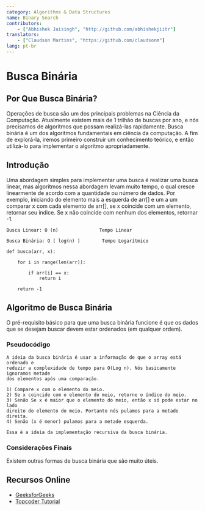 ```yaml
---
category: Algorithms & Data Structures
name: Binary Search
contributors:
    - ["Abhishek Jaisingh", "http://github.com/abhishekjiitr"]
translators:
    - ["Claudson Martins", "https://github.com/claudsonm"]
lang: pt-br
---
```


# Busca Binária

## Por Que Busca Binária?

Operações de busca são um dos principais problemas na Ciência da Computação. 
Atualmente existem mais de 1 trilhão de buscas por ano, e nós precisamos de 
algoritmos que possam realizá-las rapidamente. Busca binária é um dos algoritmos 
fundamentais em ciência da computação. A fim de explorá-la, iremos primeiro 
construir um conhecimento teórico, e então utilizá-lo para implementar o 
algoritmo apropriadamente.

## Introdução

Uma abordagem simples para implementar uma busca é realizar uma busca linear, 
mas algoritmos nessa abordagem levam muito tempo, o qual cresce linearmente de 
acordo com a quantidade ou número de dados. Por exemplo, iniciando do elemento 
mais a esquerda de arr[] e um a um comparar x com cada elemento de arr[], se x 
coincide com um elemento, retornar seu índice. Se x não coincide com nenhum dos 
elementos, retornar -1.

```
Busca Linear: O (n)               Tempo Linear

Busca Binária: O ( log(n) )		   Tempo Logarítmico
```

```
def busca(arr, x):
 
    for i in range(len(arr)):
 
        if arr[i] == x:
            return i
 
    return -1
```

## Algoritmo de Busca Binária

O pré-requisito básico para que uma busca binária funcione é que os dados que se
desejam buscar devem estar ordenados (em qualquer ordem).

### Pseudocódigo

```
A ideia da busca binária é usar a informação de que o array está ordenado e 
reduzir a complexidade de tempo para O(Log n). Nós basicamente ignoramos metade 
dos elementos após uma comparação.

1) Compare x com o elemento do meio.
2) Se x coincide com o elemento do meio, retorne o índice do meio.
3) Senão Se x é maior que o elemento do meio, então x só pode estar no lado 
direito do elemento do meio. Portanto nós pulamos para a metade direita.
4) Senão (x é menor) pulamos para a metade esquerda.

Essa é a ideia da implementação recursiva da busca binária.
```

### Considerações Finais

Existem outras formas de busca binária que são muito úteis.

## Recursos Online

* [GeeksforGeeks](http://www.geeksforgeeks.org/the-ubiquitous-binary-search-set-1/)
* [Topcoder Tutorial](https://www.topcoder.com/community/data-science/data-science-tutorials/binary-search/)
